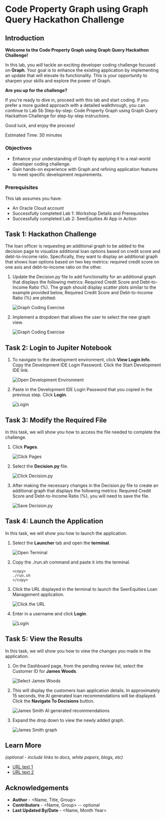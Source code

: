 # Code Property Graph using Graph Query Hackathon Challenge

## Introduction

**Welcome to the Code Property Graph using Graph Query Hackathon Challenge!**

In this lab, you will tackle an exciting developer coding challenge focused on **Graph**. Your goal is to enhance the existing application by implementing an update that will elevate its functionality. This is your opportunity to sharpen your skills and explore the power of Graph.

**Are you up for the challenge?**

If you're ready to dive in, proceed with this lab and start coding. If you prefer a more guided approach with a detailed walkthrough, you can continue to Lab 5b Step-by-step: Code Property Graph using Graph Query Hackathon Challenge for step-by-step instructions.

Good luck, and enjoy the process!

Estimated Time: 30 minutes

### Objectives
* Enhance your understanding of Graph by applying it to a real-world developer coding challenge.
* Gain hands-on experience with Graph and refining application features to meet specific development requirements.


### Prerequisites

This lab assumes you have:
* An Oracle Cloud account
* Successfully completed Lab 1: Workshop Details and Prerequisites
* Successfully completed Lab 2: SeerEquities AI App in Action

## Task 1: Hackathon Challenge

The loan officer is requesting an additional graph to be added to the decision page to visualize additional loan options based on credit score and debt-to-income ratio. Specifically, they want to display an additional graph that shows loan options based on two key metrics: required credit score on one axis and debt-to-income ratio on the other.

1. Update the Decision.py file to add functionality for an additional graph that displays the following metrics: Required Credit Score and Debt-to-Income Ratio (%). The graph should display scatter plots similar to the example provided below, Required Credit Score and Debt-to-Income Ratio (%) are plotted:

    ![Graph Coding Exercise](./images/graph-exercise.png " ")

2. Implement a dropdown that allows the user to select the new graph view.

    ![Graph Coding Exercise](./images/graph-dropdown.png " ")

## Task 2: Login to Jupiter Notebook

1. To navigate to the development environment, click **View Login Info**. Copy the Development IDE Login Password. Click the Start Development IDE link.

    ![Open Development Environment](./images/dev-env.png " ")

2. Paste in the Development IDE Login Password that you copied in the previous step. Click **Login**.

    ![Login](./images/jupyter-login.png " ")

## Task 3: Modify the Required File

In this task, we will show you how to access the file needed to complete the challenge. 

1. Click **Pages**.

    ![Click Pages](./images/click-pages.png " ")

2. Select the **Decision.py** file.

    ![Click Decision.py](./images/decision-py.png " ")

3. After making the necessary changes in the Decision.py file to create an additional graph that displays the following metrics: Required Credit Score and Debt-to-Income Ratio (%), you will need to save the file.

    ![Save Decision.py](./images/save-decision-py.png " ")

## Task 4: Launch the Application

In this task, we will show you how to launch the application.

1. Select the **Launcher** tab and open the **terminal**. 

    ![Open Terminal](./images/open-terminal.png " ")

2. Copy the ./run.sh command and paste it into the terminal.

    ````
    <copy>
    ./run.sh
    </copy>
    ````

3. Click the URL displayed in the terminal to launch the SeerEquities Loan Management application.

    ![Click the URL](./images/click-url.png " ")

4. Enter in a username and click **Login**.

    ![Login](./images/login.png " ")

## Task 5: View the Results

In this task, we will show you how to view the changes you made in the application.

1. On the Dashboard page, from the pending review list, select the Customer ID for **James Woods**.

    ![Select James Woods](./images/james-woods.png " ")

2. This will display the customers loan application details. In approximately 15 seconds, the AI generated loan recommendations will be displayed. Click the **Navigate To Decisions** button.

    ![James Smith AI generated recommendations](./images/james-woods-ai.png " ")

3. Expand the drop down to view the newly added graph.

    ![James Smith graph](./images/james-woods-graph.png " ")

## Learn More

*(optional - include links to docs, white papers, blogs, etc)*

* [URL text 1](http://docs.oracle.com)
* [URL text 2](http://docs.oracle.com)

## Acknowledgements
* **Author** - <Name, Title, Group>
* **Contributors** -  <Name, Group> -- optional
* **Last Updated By/Date** - <Name, Month Year>
